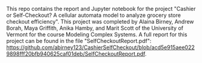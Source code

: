 This repo contains the report and Jupyter notebook for the project "Cashier or Self-Checkout? A cellular automata model to analyze grocery store checkout efficiency". This project was completed by Alaina Birney, Andrew Borah, Maya Griffith, Anika Hamby, and Marit Scott of the University of Vermont for the course Modeling Complex Systems. A full report for this project can be found in the file "SelfCheckoutReport.pdf": https://github.com/abirney123/CashierSelfCheckout/blob/acd5e915aee0229898fff20bfb940625caf01deb/SelfCheckoutReport.pdf.
